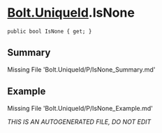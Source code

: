# [Bolt.UniqueId](Types/Bolt.UniqueId.md).IsNone
`public bool IsNone { get; }`
## Summary
Missing File 'Bolt.UniqueId/P/IsNone_Summary.md'
## Example
Missing File 'Bolt.UniqueId/P/IsNone_Example.md'

*THIS IS AN AUTOGENERATED FILE, DO NOT EDIT*
